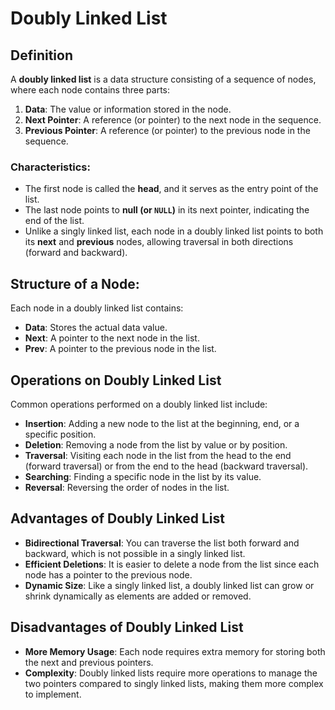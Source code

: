 # Doubly Linked List

## Definition

A **doubly linked list** is a data structure consisting of a sequence of nodes, where each node contains three parts:

1. **Data**: The value or information stored in the node.
2. **Next Pointer**: A reference (or pointer) to the next node in the sequence.
3. **Previous Pointer**: A reference (or pointer) to the previous node in the sequence.

### Characteristics:

- The first node is called the **head**, and it serves as the entry point of the list.
- The last node points to **null (or `NULL`)** in its next pointer, indicating the end of the list.
- Unlike a singly linked list, each node in a doubly linked list points to both its **next** and **previous** nodes, allowing traversal in both directions (forward and backward).

## Structure of a Node:

Each node in a doubly linked list contains:
- **Data**: Stores the actual data value.
- **Next**: A pointer to the next node in the list.
- **Prev**: A pointer to the previous node in the list.

## Operations on Doubly Linked List

Common operations performed on a doubly linked list include:

- **Insertion**: Adding a new node to the list at the beginning, end, or a specific position.
- **Deletion**: Removing a node from the list by value or by position.
- **Traversal**: Visiting each node in the list from the head to the end (forward traversal) or from the end to the head (backward traversal).
- **Searching**: Finding a specific node in the list by its value.
- **Reversal**: Reversing the order of nodes in the list.

## Advantages of Doubly Linked List

- **Bidirectional Traversal**: You can traverse the list both forward and backward, which is not possible in a singly linked list.
- **Efficient Deletions**: It is easier to delete a node from the list since each node has a pointer to the previous node.
- **Dynamic Size**: Like a singly linked list, a doubly linked list can grow or shrink dynamically as elements are added or removed.

## Disadvantages of Doubly Linked List

- **More Memory Usage**: Each node requires extra memory for storing both the next and previous pointers.
- **Complexity**: Doubly linked lists require more operations to manage the two pointers compared to singly linked lists, making them more complex to implement.
